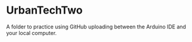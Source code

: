 # UrbanTechTwo

A folder to practice using GitHub uploading between the Arduino IDE and your local computer.
